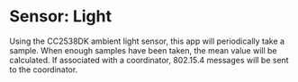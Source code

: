 # Sensor: Light
Using the CC2538DK ambient light sensor, this app will periodically
take a sample. When enough samples have been taken, the mean value will
be calculated. If associated with a coordinator, 802.15.4 messages
will be sent to the coordinator.